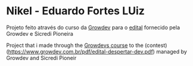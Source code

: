 # Nikel - Eduardo Fortes LUiz

Projeto feito através do curso da [Growdev](https://plataforma.growdev.com.br/)  para o [edital](https://www.growdev.com.br/pdf/edital-despertar-dev.pdf)
fornecido pela Growdev e Sicredi Pioneira

Project that i made through the [Growdevs course](https://plataforma.growdev.com.br/) to the (contest)(https://www.growdev.com.br/pdf/edital-despertar-dev.pdf)
managed by Growdev and Sicredi Pioneir
